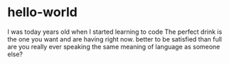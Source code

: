 # hello-world
I was today years old when I started learning to code
The perfect drink is the one you want and are having right now.
better to be satisfied than full
are you really ever speaking the same meaning of language as someone else?

